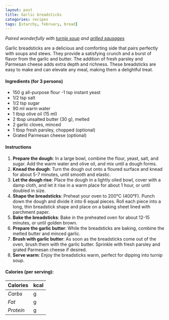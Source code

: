 ```yaml
---
layout: post
title: Garlic breadsticks
categories: recipes
tags: [starchy, february, bread]
---
```


*Paired wonderfully with <a href="/recipes/turnip-soup">turnip soup</a> and <a href="/recipes/grilled-sausages">grilled sausages</a>*

Garlic breadsticks are a delicious and comforting side that pairs perfectly with soups and stews. They provide a satisfying crunch and a burst of flavor from the garlic and butter. The addition of fresh parsley and Parmesan cheese adds extra depth and richness. These breadsticks are easy to make and can elevate any meal, making them a delightful treat.

#### Ingredients (for 3 persons)
- 150 g all-purpose flour
-1 tsp instant yeast
- 1/2 tsp salt
- 1/2 tsp sugar
- 90 ml warm water
- 1 tbsp olive oil (15 ml)
- 2 tbsp unsalted butter (30 g), melted
- 2 garlic cloves, minced
- 1 tbsp fresh parsley, chopped (optional)
- Grated Parmesan cheese (optional)

#### Instructions

1. **Prepare the dough**: In a large bowl, combine the flour, yeast, salt, and sugar. Add the warm water and olive oil, and mix until a dough forms.
2. **Knead the dough**: Turn the dough out onto a floured surface and knead for about 5-7 minutes, until smooth and elastic.
3. **Let the dough rise**: Place the dough in a lightly oiled bowl, cover with a damp cloth, and let it rise in a warm place for about 1 hour, or until doubled in size.
4. **Shape the breadsticks**: Preheat your oven to 200°C (400°F). Punch down the dough and divide it into 6 equal pieces. Roll each piece into a long, thin breadstick shape and place on a baking sheet lined with parchment paper.
5. **Bake the breadsticks**: Bake in the preheated oven for about 12-15 minutes, or until golden brown.
6. **Prepare the garlic butter**: While the breadsticks are baking, combine the melted butter and minced garlic.
7. **Brush with garlic butter**: As soon as the breadsticks come out of the oven, brush them with the garlic butter. Sprinkle with fresh parsley and grated Parmesan cheese if desired.
8. **Serve warm**: Enjoy the breadsticks warm, perfect for dipping into turnip soup.

#### Calories (per serving):

| **Calories** | kcal |
| ----------- | ----------- |
| *Carbs* | g |
| *Fat* | g |
| *Protein* | g |
